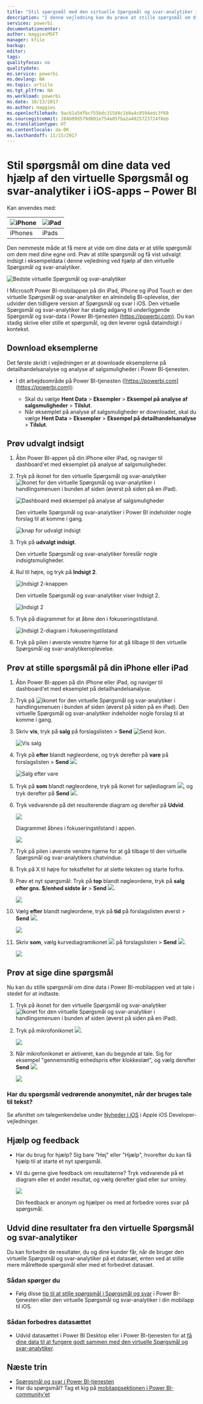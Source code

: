 ```yaml
---
title: "Stil spørgsmål med den virtuelle Spørgsmål og svar-analytiker i iOS-apps – Power BI"
description: "I denne vejledning kan du prøve at stille spørgsmål om disse eksempeldata med dine egne ord ved hjælp af den virtuelle Spørgsmål og svar-analytiker i Power BI-mobilappen på din iOS-enhed."
services: powerbi
documentationcenter: 
author: maggiesMSFT
manager: kfile
backup: 
editor: 
tags: 
qualityfocus: no
qualitydate: 
ms.service: powerbi
ms.devlang: NA
ms.topic: article
ms.tgt_pltfrm: NA
ms.workload: powerbi
ms.date: 10/13/2017
ms.author: maggies
ms.openlocfilehash: 9ac61a5dfbcf55bdc315d4c1b8a4c8594edc3f68
ms.sourcegitcommit: 284b09d579d601e754a05fba2a4025723724f8eb
ms.translationtype: HT
ms.contentlocale: da-DK
ms.lasthandoff: 11/15/2017
---
```

# <a name="ask-questions-about-your-data-with-the-qa-virtual-analyst-in-ios-apps---power-bi"></a>Stil spørgsmål om dine data ved hjælp af den virtuelle Spørgsmål og svar-analytiker i iOS-apps – Power BI
Kan anvendes med:

| ![iPhone](media/mobile-apps-ios-qna/iphone-logo-50-px.png) | ![iPad](media/mobile-apps-ios-qna/ipad-logo-50-px.png) |
|:--- |:--- |
| iPhones |iPads |

Den nemmeste måde at få mere at vide om dine data er at stille spørgsmål om dem med dine egne ord. Prøv at stille spørgsmål og få vist udvalgt indsigt i eksempeldata i denne vejledning ved hjælp af den virtuelle Spørgsmål og svar-analytiker. 

![Bedste virtuelle Spørgsmål og svar-analytiker](media/mobile-apps-ios-qna/power-bi-ios-q-n-a-top-sale-intro.png)

I Microsoft Power BI-mobilappen på din iPad, iPhone og iPod Touch er den virtuelle Spørgsmål og svar-analytiker en almindelig BI-oplevelse, der udvider den tidligere version af Spørgsmål og svar i iOS. Den virtuelle Spørgsmål og svar-analytiker har stadig adgang til underliggende Spørgsmål og svar-data i Power BI-tjenesten [(https://powerbi.com)](https://powerbi.com). Du kan stadig skrive eller stille et spørgsmål, og den leverer også dataindsigt i kontekst. 

## <a name="download-the-samples"></a>Download eksemplerne
Det første skridt i vejledningen er at downloade eksemplerne på detailhandelsanalyse og analyse af salgsmuligheder i Power BI-tjenesten.

* I dit arbejdsområde på Power BI-tjenesten ([https://powerbi.com](https://powerbi.com)):
  
  * Skal du vælge **Hent Data** > **Eksempler** > **Eksempel på analyse af salgsmuligheder** > **Tilslut**.
  * Når eksemplet på analyse af salgsmuligheder er downloadet, skal du vælge **Hent Data** > **Eksempler** > **Eksempel på detailhandelsanalyse**  >  **Tilslut**.

## <a name="try-featured-insights"></a>Prøv udvalgt indsigt
1. Åbn Power BI-appen på din iPhone eller iPad, og naviger til dashboard'et med eksemplet på analyse af salgsmuligheder.
2. Tryk på ikonet for den virtuelle Spørgsmål og svar-analytiker ![Ikonet for den virtuelle Spørgsmål og svar-analytiker](media/mobile-apps-ios-qna/power-bi-ios-q-n-a-icon.png) i handlingsmenuen i bunden af siden (øverst på siden på en iPad).
   
     ![Dashboard med eksempel på analyse af salgsmuligheder](media/mobile-apps-ios-qna/power-bi-ios-qna-opportunity-analysis.png)
   
     Den virtuelle Spørgsmål og svar-analytiker i Power BI indeholder nogle forslag til at komme i gang.
   
     ![knap for udvalgt indsigt](media/mobile-apps-ios-qna/power-bi-ios-qna-suggest-insights.png)
3. Tryk på **udvalgt indsigt**.
   
     Den virtuelle Spørgsmål og svar-analytiker foreslår nogle indsigtsmuligheder.
4. Rul til højre, og tryk på **Indsigt 2**.
   
    ![Indsigt 2-knappen](media/mobile-apps-ios-qna/power-bi-ios-qna-suggest-insight-2.png)
   
     Den virtuelle Spørgsmål og svar-analytiker viser Indsigt 2.
   
    ![Indsigt 2](media/mobile-apps-ios-qna/power-bi-ios-qna-show-insight-2.png)
5. Tryk på diagrammet for at åbne den i fokuseringstilstand.
   
    ![Indsigt 2-diagram i fokuseringstilstand](media/mobile-apps-ios-qna/power-bi-ios-qna-open-insight-2.png)
6. Tryk på pilen i øverste venstre hjørne for at gå tilbage til den virtuelle Spørgsmål og svar-analytikeroplevelse.

## <a name="try-asking-questions-on-your-iphone-or-ipad"></a>Prøv at stille spørgsmål på din iPhone eller iPad
1. Åbn Power BI-appen på din iPhone eller iPad, og naviger til dashboard'et med eksemplet på detailhandelsanalyse.
2. Tryk på ![ikonet for den virtuelle Spørgsmål og svar-analytiker](media/mobile-apps-ios-qna/power-bi-ios-q-n-a-icon.png) i handlingsmenuen i bunden af siden (øverst på siden på en iPad).
     Den virtuelle Spørgsmål og svar-analytiker indeholder nogle forslag til at komme i gang.
3. Skriv **vis**, tryk på **salg** på forslagslisten > **Send** ![Send ikon](media/mobile-apps-ios-qna/power-bi-ios-qna-send-icon.png).
   
    ![Vis salg](media/mobile-apps-ios-qna/power-bi-ios-q-n-a-show-sales.png)
4. Tryk på **efter** blandt nøgleordene, og tryk derefter på **vare** på forslagslisten > **Send** ![](media/mobile-apps-ios-qna/power-bi-ios-qna-send-icon.png).
   
    ![Salg efter vare](media/mobile-apps-ios-qna/power-bi-ios-q-n-a-sale-by-item.png)
5. Tryk på **som** blandt nøgleordene, tryk på ikonet for søjlediagram ![](media/mobile-apps-ios-qna/power-bi-ios-q-n-a-column-chart-icon.png), og tryk derefter på **Send** ![](media/mobile-apps-ios-qna/power-bi-ios-qna-send-icon.png).
6. Tryk vedvarende på det resulterende diagram og derefter på **Udvid**.
   
    ![](media/mobile-apps-ios-qna/power-bi-ios-q-n-a-tap-expand-feedback.png)
   
    Diagrammet åbnes i fokuseringstilstand i appen.
   
    ![](media/mobile-apps-ios-qna/power-bi-ios-q-n-a-expanded-chart.png)
7. Tryk på pilen i øverste venstre hjørne for at gå tilbage til den virtuelle Spørgsmål og svar-analytikers chatvindue.
8. Tryk på X til højre for tekstfeltet for at slette teksten og starte forfra.
9. Prøv et nyt spørgsmål: Tryk på **top** blandt nøgleordene, tryk på **salg efter gns. $/enhed sidste år** > **Send** ![](media/mobile-apps-ios-qna/power-bi-ios-qna-send-icon.png).
   
    ![](media/mobile-apps-ios-qna/power-bi-ios-q-n-a-top-sale-2.png)
10. Vælg **efter** blandt nøgleordene, tryk på **tid** på forslagslisten øverst > **Send** ![](media/mobile-apps-ios-qna/power-bi-ios-qna-send-icon.png).
    
     ![](media/mobile-apps-ios-qna/power-bi-ios-q-n-a-top-sale-by-time.png)
11. Skriv **som**, vælg kurvediagramikonet ![](media/mobile-apps-ios-qna/power-bi-ios-q-n-a-line-chart-icon.png) på forslagslisten > **Send** ![](media/mobile-apps-ios-qna/power-bi-ios-qna-send-icon.png).
    
    ![](media/mobile-apps-ios-qna/power-bi-ios-q-n-a-top-sale-as-line.png)

## <a name="try-saying-your-questions"></a>Prøv at sige dine spørgsmål
Nu kan du stille spørgsmål om dine data i Power BI-mobilappen ved at tale i stedet for at indtaste.

1. Tryk på ikonet for den virtuelle Spørgsmål og svar-analytiker ![Ikonet for den virtuelle Spørgsmål og svar-analytiker](media/mobile-apps-ios-qna/power-bi-ios-q-n-a-icon.png) i handlingsmenuen i bunden af siden (øverst på siden på en iPad).
2. Tryk på mikrofonikonet ![](media/mobile-apps-ios-qna/power-bi-ios-qna-mic-icon.png).

    ![](media/mobile-apps-ios-qna/power-bi-ios-qna-mic-on.png)

1. Når mikrofonikonet er aktiveret, kan du begynde at tale. Sig for eksempel "gennemsnitlig enhedspris efter klokkeslæt", og vælg derefter **Send** ![](media/mobile-apps-ios-qna/power-bi-ios-qna-send-icon.png).
   
    ![](media/mobile-apps-ios-qna/power-bi-ios-qna-speech-complete.png)

### <a name="questions-about-privacy-when-using-speech-to-text"></a>Har du spørgsmål vedrørende anonymitet, når der bruges tale til tekst?
Se afsnittet om talegenkendelse under [Nyheder i iOS](https://go.microsoft.com/fwlink/?linkid=845624) i Apple iOS Developer-vejledninger.

## <a name="help-and-feedback"></a>Hjælp og feedback
* Har du brug for hjælp? Sig bare "Hej" eller "Hjælp", hvorefter du kan få hjælp til at starte et nyt spørgsmål.
* Vil du gerne give feedback om resultaterne? Tryk vedvarende på et diagram eller et andet resultat, og vælg derefter glad eller sur smiley.
  
    ![](media/mobile-apps-ios-qna/power-bi-ios-q-n-a-tap-feedback.png)
  
    Din feedback er anonym og hjælper os med at forbedre vores svar på spørgsmål.

## <a name="enhance-your-qa-virtual-analyst-results"></a>Udvid dine resultater fra den virtuelle Spørgsmål og svar-analytiker
Du kan forbedre de resultater, du og dine kunder får, når de bruger den virtuelle Spørgsmål og svar-analytiker på et datasæt, enten ved at stille mere målrettede spørgsmål eller med et forbedret datasæt.

### <a name="how-to-ask-questions"></a>Sådan spørger du
* Følg disse [tip til at stille spørgsmål i Spørgsmål og svar](service-q-and-a-tips.md) i Power BI-tjenesten eller den virtuelle Spørgsmål og svar-analytiker i din mobilapp til iOS.

### <a name="how-to-enhance-the-dataset"></a>Sådan forbedres datasættet
* Udvid datasættet i Power BI Desktop eller i Power BI-tjenesten for at [få dine data til at fungere godt sammen med den virtuelle Spørgsmål og svar-analytiker](service-prepare-data-for-q-and-a.md).

## <a name="next-steps"></a>Næste trin
* [Spørgsmål og svar i Power BI-tjenesten](service-q-and-a.md)
* Har du spørgsmål? Tag et kig på [mobilappsektionen i Power BI-community'et](https://go.microsoft.com/fwlink/?linkid=839277)

